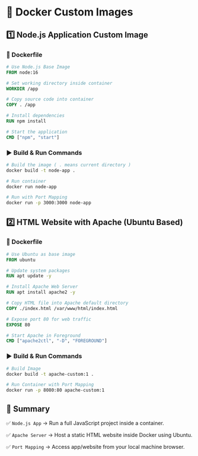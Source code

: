 # 🐳 Docker Custom Images

## 1️⃣ Node.js Application Custom Image

### 📂 Dockerfile

```dockerfile
# Use Node.js Base Image
FROM node:16

# Set working directory inside container
WORKDIR /app

# Copy source code into container
COPY . /app

# Install dependencies
RUN npm install

# Start the application
CMD ["npm", "start"]
```

### ▶️ Build & Run Commands

```bash
# Build the image ( . means current directory )
docker build -t node-app .

# Run container
docker run node-app

# Run with Port Mapping
docker run -p 3000:3000 node-app
```

## 2️⃣ HTML Website with Apache (Ubuntu Based)

### 📂 Dockerfile

```dockerfile
# Use Ubuntu as base image
FROM ubuntu

# Update system packages
RUN apt update -y

# Install Apache Web Server
RUN apt install apache2 -y

# Copy HTML file into Apache default directory
COPY ./index.html /var/www/html/index.html

# Expose port 80 for web traffic
EXPOSE 80

# Start Apache in Foreground
CMD ["apache2ctl", "-D", "FOREGROUND"]
```

### ▶️ Build & Run Commands

```bash
# Build Image
docker build -t apache-custom:1 .

# Run Container with Port Mapping
docker run -p 8080:80 apache-custom:1
```

## 📌 Summary

✅ `Node.js App` → Run a full JavaScript project inside a container.

✅ `Apache Server` → Host a static HTML website inside Docker using Ubuntu.

✅ `Port Mapping` → Access app/website from your local machine browser.
